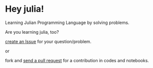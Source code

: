 # Hey julia!
Learning Julian Programming Language by solving problems.

Are you learning julia, too?

[create an Issue](./issues) for your question/problem.

or

fork and [send a pull request](./pulls) for a contribution in codes and notebooks.
